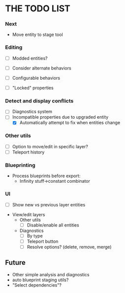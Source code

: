 # THE TODO LIST

### Next

- Move entity to stage tool

### Editing

- [ ] Modded entities?
- [ ] Consider alternate behaviors
- [ ] Configurable behaviors

- [ ] "Locked" properties

### Detect and display conflicts

- [ ] Diagnostics system
- [ ] Incompatible properties due to upgraded entity
    - [x] Automatically attempt to fix when entities change

### Other utils

- [ ] Option to move/edit in specific layer?
- [ ] Teleport history

### Blueprinting

- Process blueprints before export:
    - Infinity stuff->constant combinator

### UI

- [ ] Show new vs previous layer entities
- View/edit layers
    - Other utils
        - [ ] Disable/enable all entities
    - Diagnostics
        - [ ] By type
        - [ ] Teleport button
        - [ ] Resolve options? (delete, remove, merge)

## Future

- Other simple analysis and diagnostics
- auto blueprint staging utils?
- "Select dependencies"?
